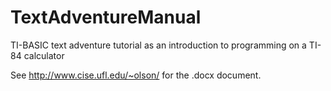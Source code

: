 TextAdventureManual
===================

TI-BASIC text adventure tutorial as an introduction to programming on a TI-84 calculator


See http://www.cise.ufl.edu/~olson/ for the .docx document.

